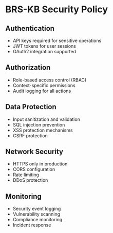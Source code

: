 # BRS-KB Security Policy

## Authentication
- API keys required for sensitive operations
- JWT tokens for user sessions
- OAuth2 integration supported

## Authorization
- Role-based access control (RBAC)
- Context-specific permissions
- Audit logging for all actions

## Data Protection
- Input sanitization and validation
- SQL injection prevention
- XSS protection mechanisms
- CSRF protection

## Network Security
- HTTPS only in production
- CORS configuration
- Rate limiting
- DDoS protection

## Monitoring
- Security event logging
- Vulnerability scanning
- Compliance monitoring
- Incident response
